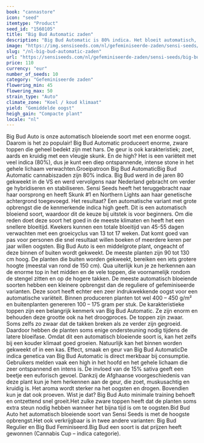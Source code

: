 ```yaml
---
book: "cannastore"
icon: "seed"
itemtype: "Product"
seed_id: "1560105"
title: "Big Bud Automatic zaden"
description: "Big Bud Automatic is 80% indica. Het bloeit automatisch, met de hoogste opbrengst. Geeft een krachtige, ontspannen high voor het lichaam."
image: "https://img.sensiseeds.com/nl/gefeminiseerde-zaden/sensi-seeds/big-bud-automatic-image.png"
slug: "/nl-big-bud-automatic-zaden"
url: "https://sensiseeds.com/nl/gefeminiseerde-zaden/sensi-seeds/big-bud-automatic?a_aid=cannastore"
price: 110
currency: "eur"
number_of_seeds: 10
category: "Gefeminiseerde zaden"
flowering_min: 45
flowering_max: 50
strain_type: "Auto"
climate_zone: "Koel / koud klimaat"
yield: "Gemiddelde oogst"
heigh_gain: "Compacte plant"
locale: "nl"
---
```

Big Bud Auto is onze automatisch bloeiende soort met een enorme oogst. Daarom is het zo populair! Big Bud Automatic produceert enorme, zware toppen die geheel bedekt zijn met hars. De geur is ook karakteristiek; zoet, aards en kruidig met een vleugje skunk. En de high? Het is een variëteit met veel indica (80%), dus je kunt een diep ontspannende, intense stone in het gehele lichaam verwachten.Groeipatroon Big Bud AutomaticBig Bud Automatic cannabiszaden zijn 80% indica. Big Bud werd in de jaren 80 gekweekt in de VS en werd vervolgens naar Nederland gebracht om verder ge hybridiseren en stabiliseren. Sensi Seeds heeft het teruggebracht naar haar oorsprong en heeft Skunk #1 en Northern Lights aan haar genetische achtergrond toegevoegd. Het resultaat? Een automatische variant met grote opbrengst die de kenmerkende indica high geeft. Dit is een automatisch bloeiend soort, waardoor dit de keuze bij uitstek is voor beginners. Om die reden doet deze soort het goed in de meeste klimaten en heeft het een snellere bloeitijd. Kwekers kunnen een totale bloeitijd van 45-55 dagen verwachten met een groeicyclus van 13 tot 17 weken. Dat komt goed van pas voor personen die snel resultaat willen boeken of meerdere keren per jaar willen oogsten. Big Bud Auto is een middelgrote plant, ongeacht of deze binnen of buiten wordt gekweekt. De meeste planten zijn 90 tot 130 cm hoog. De planten die buiten worden gekweekt, bereiken een iets grotere hoogte (meestal van rond de 150 cm). Qua uiterlijk kun je ze herkennen aan de enorme top in het midden en de vele toppen, die voornamelijk rondom de stengel zitten en op de hogere takken. De meeste automatisch bloeiende soorten hebben een kleinere opbrengst dan de reguliere of gefeminiseerde varianten. Deze soort heeft echter een zeer indrukwekkende oogst voor een automatische variëteit. Binnen produceren planten tot wel 400 – 450 g/m² en buitenplanten genereren 100 – 175 gram per stuk. De karakteristieke toppen zijn een belangrijk kenmerk van Big Bud Automatic. Ze zijn enorm en behouden deze grootte ook na het droogproces. De toppen zijn zwaar. Soms zelfs zo zwaar dat de takken breken als ze verder zijn gegroeid. Daardoor hebben de planten soms enige ondersteuning nodig tijdens de latere bloeifase. Omdat dit een automatisch bloeiende soort is, kan het zelfs bij een kouder klimaat goed groeien. Natuurlijk kan het binnen worden gekweekt of in een kas. Effect, smaak en geur van Big Bud AutomaticDe indica genetica van Big Bud Automatic is direct merkbaar bij consumptie. Gebruikers melden vaak een high in het hoofd en het gehele lichaam die zeer ontspannend en intens is. De invloed van de 15% sativa geeft een beetje een euforisch gevoel. Dankzij de Afghaanse voorgeschiedenis van deze plant kun je hem herkennen aan de geur, die zoet, muskusachtig en kruidig is. Het aroma wordt sterker na het oogsten en drogen. Bovendien kun je dat ook proeven. Wist je dat? Big Bud Auto minimale training behoeft en ontzettend snel groeit.Het zulke zware toppen heeft dat de planten soms extra steun nodig hebben wanneer het bijna tijd is om te oogsten.Bid Bud Auto het automatisch bloeiende soort van Sensi Seeds is met de hoogste opbrengst.Het ook verkrijgbaar is in twee andere varianten: Big Bud Regulier en Big Bud Feminiseerd.Big Bud een soort is dat prijzen heeft gewonnen (Cannabis Cup – indica categorie).
